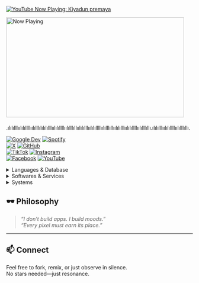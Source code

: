 [![YouTube Now Playing: Kiyadun premaya](https://img.shields.io/badge/YouTube%20Now%20Playing-Kiyadun%20premaya-FF0000?style=for-the-badge&logo=youtube&logoColor=white)](https://www.youtube.com/watch?v=syoslCy-q1o)

<a href="https://www.youtube.com/watch?v=iBlpUYogVTw" target="_blank">
  <img src="https://lh3.googleusercontent.com/pw/AP1GczNp2UpUcXj_bcG3XdEeHpJWItwYBvRYcRr9IEx4wqUn_5VXhQQKJrPj7t4BXIR5syXiZTUilzMBCsoGdTJ-ET47ThGVZ-9uv0Lj5g4MzyQ4IVyat9P1ox_dbIV5tyQKPWfAIbFUeOUdLi4Wx3pMMe0=w1080-h607-s-no-gm?authuser=0" 
       alt="Now Playing" 
       width="480" 
       height="270" 
       style="display:block; margin-bottom:20px;"/>
</a>


.ılılılllıılılıllllıılılllılılılılllıılılıllllıılılllıllıılılılllıılılıllllıılılllıllıılılılllıılılıllllıılılllıllı.ılılılllıılılıllllıılılllıllı.



[![Google Dev](https://img.shields.io/badge/Google%20Dev-4285F4?style=for-the-badge&logo=google&logoColor=white)](https://developers.google.com/profile/u/mrkaviyaa)
[![Spotify](https://img.shields.io/badge/Spotify-1ED760?&style=for-the-badge&logo=spotify&logoColor=white)](https://open.spotify.com/user/22jg2nzzjqglq2mzjqznopmba?si=1oxx6irkQf-81q4RMkK6mg)  
[![X](https://img.shields.io/badge/Twitter-000000?style=for-the-badge&logo=x&logoColor=white)](https://x.com/mkaviyaa) 
[![GitHub](https://img.shields.io/badge/GitHub-181717?style=for-the-badge&logo=github&logoColor=white)](https://github.com/m-kavinda)  
[![TikTok](https://img.shields.io/badge/TikTok-010101?style=for-the-badge&logo=tiktok&logoColor=white)](https://www.tiktok.com/@mkaviyaa) 
[![Instagram](https://img.shields.io/badge/Instagram-E4405F?style=for-the-badge&logo=instagram&logoColor=white)](https://www.instagram.com/m.r.kaviyaa/)  
[![Facebook](https://img.shields.io/badge/Facebook-0866FF?style=for-the-badge&logo=facebook&logoColor=white)](https://www.facebook.com/m.r.kaviyaa/) 
[![YouTube](https://img.shields.io/badge/YouTube-FF0000?style=for-the-badge&logo=youtube&logoColor=white)](https://youtube.com/@mr-kaviyaa)

<details>
  <summary>Languages & Database</summary>
ㅤ
  
[![Go](https://img.shields.io/badge/go-%2308afd8.svg?style=for-the-badge&logo=go&logoColor=white)](https://golang.org/) [![Java](https://img.shields.io/badge/java-%23ED8B00.svg?style=for-the-badge&logo=openjdk&logoColor=white)](https://www.java.com/) [![JavaScript](https://img.shields.io/badge/javascript-%23f0dc55.svg?style=for-the-badge&logo=javascript&logoColor=black)](https://www.javascript.com/) [![Kotlin](https://img.shields.io/badge/kotlin-%237F52FF.svg?style=for-the-badge&logo=kotlin&logoColor=white)](https://kotlinlang.org/) [![Python](https://img.shields.io/badge/python-3670A0?style=for-the-badge&logo=python&logoColor=ffdd54)](https://www.python.org/)

[![Firebase](https://img.shields.io/badge/firebase-a08021?style=for-the-badge&logo=firebase&logoColor=ffcd34)](https://firebase.google.com/) [![MySQL](https://img.shields.io/badge/mysql-%2300f.svg?style=for-the-badge&logo=mysql&logoColor=white)](https://www.mysql.com/) [![SQLite](https://img.shields.io/badge/sqlite-%2308425c.svg?style=for-the-badge&logo=sqlite&logoColor=white)](https://www.sqlite.org/)

</details>

<details>
  <summary>Softwares & Services</summary>
ㅤ
  
[![Adobe](https://img.shields.io/badge/adobe-%23fa1408.svg?style=for-the-badge&logo=adobe&logoColor=white)](https://www.adobe.com/) [![Affinity](https://img.shields.io/badge/Affinity-222324.svg?style=for-the-badge&logo=Affinity&logoColor=white)](https://affinity.serif.com/) [![Figma](https://img.shields.io/badge/figma-%23f25425.svg?style=for-the-badge&logo=figma&logoColor=white)](https://www.figma.com/) [![Gimp](https://img.shields.io/badge/Gimp-605949?style=for-the-badge&logo=gimp&logoColor=FFFFFF)](https://www.gimp.org/) [![Sketch](https://img.shields.io/badge/Sketch-fdb008?style=for-the-badge&logo=sketch&logoColor=black)](https://www.sketch.com/)

[![Android Studio](https://img.shields.io/badge/Android%20Studio-072F41.svg?style=for-the-badge&logo=android-studio&logoColor=3DDB83)](https://developer.android.com/studio) [![GoLand](https://img.shields.io/badge/GoLand-0f0f0f?&style=for-the-badge&logo=goland&logoColor=white)](https://www.jetbrains.com/go/) 	[![IntelliJ IDEA](https://img.shields.io/badge/IntelliJIDEA-000000.svg?style=for-the-badge&logo=intellij-idea&logoColor=white)](https://www.jetbrains.com/idea/) [![Neovim](https://img.shields.io/badge/NeoVim-%234e8b3a.svg?&style=for-the-badge&logo=neovim&logoColor=white)](https://neovim.io/) [![Visual Studio Code](https://img.shields.io/badge/Visual%20Studio%20Code-097dcd.svg?style=for-the-badge&logo=visual-studio-code&logoColor=white)](https://code.visualstudio.com/) [![Zed](https://img.shields.io/badge/Zed-white?style=for-the-badge&logo=zedindustries&logoColor=084CCF)](https://zed.dev/)

[![CMake](https://img.shields.io/badge/CMake-%23086c6b.svg?style=for-the-badge&logo=cmake&logoColor=white)](https://cmake.org/) [![Git](https://img.shields.io/badge/GIT-f05539?style=for-the-badge&logo=git&logoColor=white)](https://git-scm.com/) [![MD](https://img.shields.io/badge/material%20design-6c55a7?style=for-the-badge&logo=material%20design&logoColor=white)](https://m3.material.io/) [![Ant-Design](https://img.shields.io/badge/Ant%20Design-0170FE.svg?style=for-the-badge&logo=Ant-Design&logoColor=white)](https://ant.design/)

[![Cloudflare](https://img.shields.io/badge/Cloudflare-F38020?style=for-the-badge&logo=Cloudflare&logoColor=white)](https://www.cloudflare.com/) [![Firebase](https://img.shields.io/badge/firebase-a08021?style=for-the-badge&logo=firebase&logoColor=ffcd34)](https://firebase.google.com/) [![Google Cloud](https://img.shields.io/badge/GoogleCloud-%234889f4.svg?style=for-the-badge&logo=google-cloud&logoColor=white)](https://cloud.google.com/)

[![GitHub Actions](https://img.shields.io/badge/github%20actions-%23161b22.svg?style=for-the-badge&logo=githubactions&logoColor=white)](https://github.com/features/actions)

</details>

<details>
  <summary>Systems</summary>
ㅤ
  
[![Android](https://img.shields.io/badge/Android-3aab58?style=for-the-badge&logo=android&logoColor=white)](https://www.android.com/) [![iOS](https://img.shields.io/badge/iOS-000000?style=for-the-badge&logo=ios&logoColor=white)](https://www.apple.com/ios/)

[![Fedora](https://img.shields.io/badge/Fedora-51A2DA?style=for-the-badge&logo=fedora&logoColor=white)](https://getfedora.org/) [![Gnome](https://img.shields.io/badge/GNOME-080808.svg?style=for-the-badge&logo=GNOME&logoColor=white)](https://www.gnome.org/) [![Windows](https://img.shields.io/badge/Windows-087cd5?style=for-the-badge&logo=windows&logoColor=white)](https://www.microsoft.com/windows/)

</details>



## 🕶️ Philosophy
> _“I don’t build apps. I build moods.”_  
> _“Every pixel must earn its place.”_

---

## 📫 Connect
Feel free to fork, remix, or just observe in silence.  
No stars needed—just resonance.